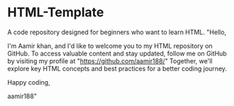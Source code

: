 # HTML-Template
A code repository designed for beginners who want to learn HTML. "Hello,

I'm Aamir khan, and I'd like to welcome you to my HTML repository on GitHub. To access valuable content and stay updated, follow me on GitHub by visiting my profile at "https://github.com/aamir188/" Together, we'll explore key HTML concepts and best practices for a better coding journey.

Happy coding,

aamir188"

